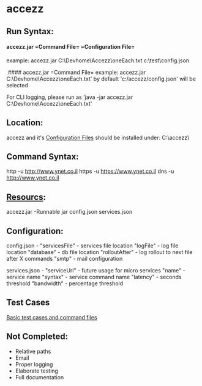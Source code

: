 # accezz

## Run Syntax:

  #### accezz.jar =Command File= =Configuration File=
  example: accezz.jar C:\Devhome\Accezz\oneEach.txt c:\test\config.json
  
  #### accezz.jar =Command File=
  example: accezz.jar C:\Devhome\Accezz\oneEach.txt'
    by default 'c:/accezz/config.json' will be selected

  For CLI logging, please run as 'java -jar accezz.jar C:\Devhome\Accezz\oneEach.txt'     
  
## Location:  
  accezz and it's [Configuration Files](Https://github.com/tetraeder/accezz/tree/master/src/resources) should be installed under:
  C:\accezz\
  
## Command Syntax:
  http -u http://www.ynet.co.il
  https -u https://www.ynet.co.il
  dns -u http://www.ynet.co.il
  
## [Resourcs](Https://github.com/tetraeder/accezz/tree/master/src/resources):

accezz.jar -Runnable jar
config.json
services.json

## Configuration: 

config.json - 
  "servicesFile" - services file location 
  "logFile" - log file location
  "database" - db file location
  "rolloutAfter" - log rollout to next file after X commands
  "smtp" - mail configuration
  
services.json - 
  "serviceUrl" - future usage for micro services
  "name" - service name
  "syntax" - service command name 
	"latency" - seconds threshold
	"bandwidth" - percentage threshold
  
## Test Cases
  [Basic test cases and command files](https://github.com/tetraeder/accezz/tree/master/test)
  
## Not Completed:
  * Relative paths
  * Email
  * Proper logging
  * Elaborate testing
  * Full documentation
